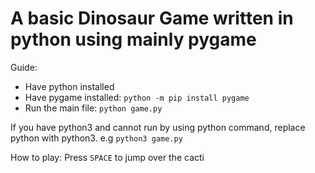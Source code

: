 # A basic Dinosaur Game written in python using mainly pygame

Guide:
- Have python installed
- Have pygame installed: `python -m pip install pygame`
- Run the main file: `python game.py`

If you have python3 and cannot run by using python command, replace python with python3. e.g `python3 game.py`

How to play:
Press `SPACE` to jump over the cacti
